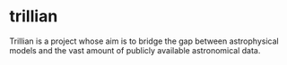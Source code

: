 trillian
========

Trillian is a project whose aim is to bridge the gap between astrophysical models and the vast amount of publicly available astronomical data.
